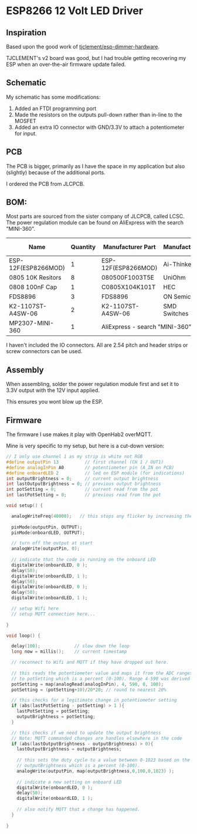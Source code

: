 # ESP8266 12 Volt LED Driver

## Inspiration
Based upon the good work of [tjclement/esp-dimmer-hardware](https://github.com/tjclement/esp-dimmer-hardware).

TJCLEMENT's v2 board was good, but I had trouble getting recovering my ESP when an over-the-air firmware update failed.

## Schematic
My schematic has some modifications:
  1. Added an FTDI programming port
  1. Made the resistors on the outputs pull-down rather than in-line to the MOSFET
  1. Added an extra IO connector with GND/3.3V to attach a potentiometer for input.

## PCB
The PCB is bigger, primarily as I have the space in my application but also (slightly) because of the additional ports.

I ordered the PCB from JLCPCB.

## BOM:
Most parts are sourced from the sister company of JLCPCB, called LCSC.
The power regulation module can be found on AliExpress with the search "MINI-360".

|Name                |Quantity|Manufacturer Part  |Manufacturer       |Supplier    |Supplier Part|
|--------------------|--------|-------------------|-------------------|------------|-------------|
|ESP-12F(ESP8266MOD) |1       |ESP-12F(ESP8266MOD)|Ai-Thinker         |LCSC        |C82891       |
|0805 10K Resitors   |8       |080500F1003T5E     |UniOhm             |LCSC        |C149504      |
|0808 100nF Cap      |1       |C0805X104K101T     |HEC                |LCSC        |C105951      |
|FDS8896             |3       |FDS8896            |ON Semicon         |LCSC        |C241820      |
|K2-1107ST-A4SW-06   |2       |K2-1107ST-A4SW-06  |SMD Switches       |LCSC        |C118141      |
|MP2307-MINI-360<td>1</td><td colspan="4">AliExpress - search "MINI-360"</td></tr></table>


I haven't included the IO connectors. All are 2.54 pitch and header strips or screw connectors can be used.

## Assembly
When assembling, solder the power regulation module first and set it to 3.3V output with the 12V input applied.

This ensures you wont blow up the ESP.

## Firmware
The firmware I use makes it play with OpenHab2 overMQTT. 

Mine is very specific to my setup, but here is a cut-down version:

```cpp
// I only use channel 1 as my strip is white not RGB
#define outputPin 13          // first channel (CH 1 / OUT1)
#define analogInPin A0        // potentiometer pin (A_IN on PCB)
#define onboardLED 2          // led on ESP module (for indications)
int outputBrightness = 0;     // current output brightness
int lastOutputBrightness = 0; // previous output brightness
int potSetting = 0;           // current read from the pot
int lastPotSetting = 0;       // previous read from the pot

void setup() {

  analogWriteFreq(40000);   // this stops any flicker by increasing the PWM frequency
  
  pinMode(outputPin, OUTPUT);
  pinMode(onboardLED, OUTPUT);

  // turn off the output at start 
  analogWrite(outputPin, 0);
  
  // indicate that the code is running on the onboard LED
  digitalWrite(onboardLED, 0 );
  delay(50);
  digitalWrite(onboardLED, 1 );
  delay(50);
  digitalWrite(onboardLED, 0 );
  delay(50);
  digitalWrite(onboardLED, 1 );

  // setup Wifi here
  // setup MQTT connection here...
  
}

void loop() {

  delay(100);             // slow down the loop  
  long now = millis();    // current timestamp

  // reconnect to Wifi and MQTT if they have dropped out here.
  
  // this reads the potentiometer value and maps it from the ADC ranges (4-590)
  // to potSetting which is a percent (0-100). Range 4-590 was derived by test.
  potSetting = map(analogRead(analogInPin), 4, 590, 0, 100);
  potSetting = (potSetting+10)/20*20; // round to nearest 20%

  // this checks for a legitimate change in potentiometer setting
  if (abs(lastPotSetting - potSetting) > 1 ){
    lastPotSetting = potSetting;
    outputBrightness = potSetting;
  }

  // this checks if we need to update the output brightness
  // Note: MQTT commanded changes are handles elsewhere in the code
  if (abs(lastOutputBrightness - outputBrightness) > 0){
    lastOutputBrightness = outputBrightness;
    
    // this sets the duty cycle to a value between 0-1023 based on the
    // outputBrightness which is a percent (0-100).
    analogWrite(outputPin, map(outputBrightness,0,100,0,1023) );
    
    // indicate a new setting on onboard LED
    digitalWrite(onboardLED, 0 );
    delay(50);
    digitalWrite(onboardLED, 1 );
    
    // also notify MQTT that a change has happened.
  }
  
}



```

